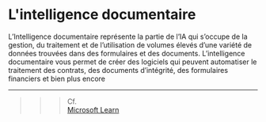 # **L'intelligence documentaire**
L’Intelligence documentaire représente la partie de l’IA qui s’occupe de la gestion, du traitement et de l’utilisation de volumes élevés d’une variété de données trouvées dans des formulaires et des documents. L’intelligence documentaire vous permet de créer des logiciels qui peuvent automatiser le traitement des contrats, des documents d’intégrité, des formulaires financiers et bien plus encore
___
>>> Cf.  
[Microsoft Learn](https://learn.microsoft.com/fr-fr/training/modules/get-started-ai-fundamentals/5-document-intelligence-knowledge-mining)